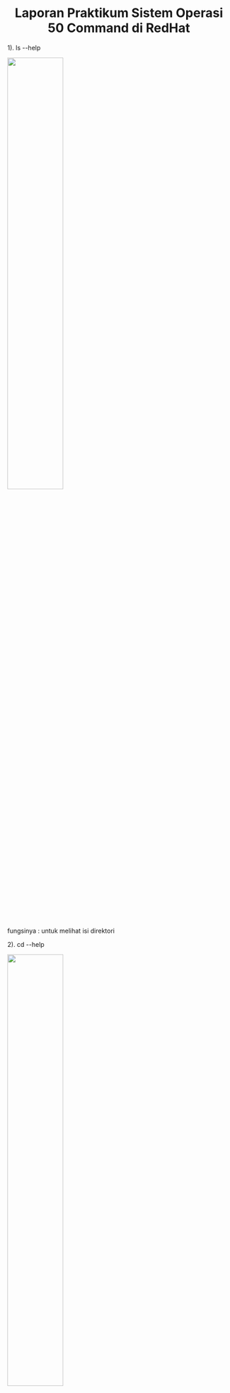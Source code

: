 <div style="text-align: center;">
    <h1> Laporan Praktikum Sistem Operasi 50 Command di RedHat </h1>
</div>

1). ls --help

<img src="https://github.com/Naylavira/Praktikum-Sistem-Operasi-Nayla/assets/151722965/10794f5e-ed0d-4833-bc51-61e6b2bb85de)" width=50% height=50%>

fungsinya : untuk melihat isi direktori

2). cd --help

<img src="https://github.com/Naylavira/Praktikum-Sistem-Operasi-Nayla/assets/151722965/bd7257f0-24cd-4b74-bd0e-8d496aac2df2" width=50% height=50%>

fungsinya : untuk berpindah direktori

3). pwd --help

<img src="https://github.com/Naylavira/Praktikum-Sistem-Operasi-Nayla/assets/151722965/8dae5466-ac67-4d7f-8331-4990e12f5565" width=50% height=50%>

fungsinya : untuk menampilkan direktori kerja saat ini

4). mkdir --help

<img src="https://github.com/Naylavira/Praktikum-Sistem-Operasi-Nayla/assets/151722965/3829d46b-dc13-4c1e-8671-9adc65cee636" width=50% height=50%>

fungsinya : untuk membuat direktori baru

5). rmdir --help

<img src="https://github.com/Naylavira/Praktikum-Sistem-Operasi-Nayla/assets/151722965/6888e8fe-0f04-45dc-b9da-16767134b7b8" width=50% height=50%>

fungsinya : untuk menghapus direktori kosong

6). touch --help

<img src="https://github.com/Naylavira/Praktikum-Sistem-Operasi-Nayla/assets/151722965/edb268d1-1fa2-4334-87d1-83ec770b86f9" width=50% height=50%>

fungsinya : untuk membuat file kosong  

7). cp --help

<img src="https://github.com/Naylavira/Praktikum-Sistem-Operasi-Nayla/assets/151722965/6848b8d9-9118-4fef-b2a9-f1be0df012f0" width=50% height=50%> 

fungsinya : untuk menyalin file atau direktori

8). mv --help

<img src="https://github.com/Naylavira/Praktikum-Sistem-Operasi-Nayla/assets/151722965/ed4b3597-6fae-4aea-abbe-eb849bdbd38d" width=50% height=50%>

fungsinya : untuk memindahkan atau mengganti nama file atau direktori

9). rm --help

<img src="https://github.com/Naylavira/Praktikum-Sistem-Operasi-Nayla/assets/151722965/54fecea8-519b-4591-a501-9a1bcf9c89a4" width=50% height=50%>

fungsinya :  untuk menghapus file atau direktori

10). cat --help

<img src="https://github.com/Naylavira/Praktikum-Sistem-Operasi-Nayla/assets/151722965/777cbf88-5191-481c-9552-5ae929c6e4c9" width=50% height=50%>

fungsinya : untuk menampilkan isi file

11). grep --help

<img src="https://github.com/Naylavira/Praktikum-Sistem-Operasi-Nayla/assets/151722965/a186cfc7-5ca1-46f7-ac56-363bd237aa89" width=50% height=50%>

fungsinya : untuk mencari pola dalam file teks

12). chmod --help

<img src="https://github.com/Naylavira/Praktikum-Sistem-Operasi-Nayla/assets/151722965/55f1acce-5e30-4c4f-80d1-63e57b59eaa3" width=50% height=50%>

fungsinya :  untuk mengubah izin file atau direktori

13). chown --help

<img src="https://github.com/Naylavira/Praktikum-Sistem-Operasi-Nayla/assets/151722965/a5fbfaf0-234b-4853-8806-253dbe7c61fc" width=50% height=50%>

fungsinya : untuk mengubah kepemilikan file atau direktori

14). ps --help

<img src="https://github.com/Naylavira/Praktikum-Sistem-Operasi-Nayla/assets/151722965/7a3ec37f-dbe2-43e9-83f2-15e4fafb8ecb" width=50% height=50%>

fungsinya : untuk menampilkan daftar proses

15). kill --help

<img src="https://github.com/Naylavira/Praktikum-Sistem-Operasi-Nayla/assets/151722965/5f36d08f-58db-4f02-b773-8b5787473768" width=50% height=50%>

fungsinya : untuk menghentikan proses 

16). top --help

<img src="https://github.com/Naylavira/Praktikum-Sistem-Operasi-Nayla/assets/151722965/5f4445b2-5eeb-4305-9f52-6088084f12bc" width=50% height=50%> 

fungsinya : untuk menampilkan penggunaan sumber daya sistem

17). df --help

<img src="https://github.com/Naylavira/Praktikum-Sistem-Operasi-Nayla/assets/151722965/3cb07908-e822-4b24-ade0-30d712cb6859" width=50% height=50%>

fungsinya : untuk menampilkan penggunaan ruang disk

18). du --help

<img src="https://github.com/Naylavira/Praktikum-Sistem-Operasi-Nayla/assets/151722965/51542e3c-2a26-4b49-bf43-faa15a711fde" width=50% height=50%>

fungsinya : untuk menampilkan penggunaan ruang direktori

19). tar --help

<img src="https://github.com/Naylavira/Praktikum-Sistem-Operasi-Nayla/assets/151722965/fc318316-58da-4f1e-b894-c2d252c6db2c" width=50% height=50%>

fungsinya : untuk mengarsipkan file

20). gzip --help

<img src="https://github.com/Naylavira/Praktikum-Sistem-Operasi-Nayla/assets/151722965/0753043d-417a-4667-af0c-f4cc8596385a" width=50% height=50%>

fungsinya : untuk mengompresi file

21). gunzip --help

<img src="https://github.com/Naylavira/Praktikum-Sistem-Operasi-Nayla/assets/151722965/128a22c4-fcd2-4c99-879b-b6dca5682c09" width=50% height=50%> 

fungsinya : untuk men-dekompresi file yang dikompresi dengan gzip

22). find --help

<img src="https://github.com/Naylavira/Praktikum-Sistem-Operasi-Nayla/assets/151722965/f9b7debf-60c5-4564-a113-23136c38c56b" width=50% height=50%>

fungsinya : untuk mencari file dan direktori.

23). locate --help

<img src="https://github.com/Naylavira/Praktikum-Sistem-Operasi-Nayla/assets/151722965/2415d102-40e1-4e68-a3dd-2280cd5edd49" width=50% height=50%>

fungsinya : untuk mencari file dengan nama tertentu

24). journalctl --help

<img src="https://github.com/Naylavira/Praktikum-Sistem-Operasi-Nayla/assets/151722965/0ff78be8-cbb6-4558-93c6-b5419f00392f" width=50% height=50%> 

fungsinya : untuk melihat log sistem

25). systemctl --help

<img src="https://github.com/Naylavira/Praktikum-Sistem-Operasi-Nayla/assets/151722965/0c80ebed-a925-4b56-b12c-a1c8cc4660c0" width=50% height=50%>

fungsinya : untuk mengontrol layanan sistem

26). yum --help

<img src="https://github.com/Naylavira/Praktikum-Sistem-Operasi-Nayla/assets/151722965/1774febc-31de-41aa-8f85-4e38ecca328c" width=50% height=50%>

fungsinya : untuk menginstal, menghapus, dan mengelola paket perangkat lunak

27). firewall-cmd --help

<img src="https://github.com/Naylavira/Praktikum-Sistem-Operasi-Nayla/assets/151722965/8f4d8061-9f40-4688-9db4-6e6f5b515250" width=50% height=50%>

fungsinya : mengkonfigurasi pengaturan firewall

28). ifconfig --help

<img src="https://github.com/Naylavira/Praktikum-Sistem-Operasi-Nayla/assets/151722965/bfe2b228-1434-4530-92fa-ab0ce3a36ee8" width=50% height=50%> 

fungsinya : menampilkan informasi antarmuka jaringan (tidak digunakan lagi, digantikan dengan perintah ip)

29). ip --help

<img src="https://github.com/Naylavira/Praktikum-Sistem-Operasi-Nayla/assets/151722965/7aa41f33-6384-4a11-835f-f845e45d2034" width=50% height=50%>

fungsinya : mengkonfigurasi antarmuka dan perutean jaringan

30). ping --help

<img src="https://github.com/Naylavira/Praktikum-Sistem-Operasi-Nayla/assets/151722965/7475b65d-cf42-4675-9b0f-b3de20dbb9cf" width=50% height=50%>

fungsinya : menguji konektivitas jaringan

31). ssh --help

<img src="https://github.com/Naylavira/Praktikum-Sistem-Operasi-Nayla/assets/151722965/2b1f05e1-f328-499f-95a2-5b9dd1d5bfdd" width=50% height=50%> 

fungsinya : menghubungkan ke sistem jarak jauh dengan aman

32). scp --help

<img src="https://github.com/Naylavira/Praktikum-Sistem-Operasi-Nayla/assets/151722965/a23685a3-cad7-43a8-86bc-7ce6ae367afa" width=50% height=50%>

fungsinya : menyalin file antar host dengan aman

33). wget --help

<img src="https://github.com/Naylavira/Praktikum-Sistem-Operasi-Nayla/assets/151722965/89fabb4b-a0ba-47bf-a986-836ebd278dcc" width=50% height=50%>

fungsinya : mengunduh file dari web

34). curl --help

<img src="https://github.com/Naylavira/Praktikum-Sistem-Operasi-Nayla/assets/151722965/c50a57b4-e67e-47fa-9443-cd5aa55fe438" width=50% height=50%>

fungsinya : mentransfer data dari atau ke server

35). crontab --help

<img src="https://github.com/Naylavira/Praktikum-Sistem-Operasi-Nayla/assets/151722965/f20d476a-f571-493c-8aea-6429558f4992" width=50% height=50%>

fungsinya : menjadwalkan tugas untuk dijalankan secara berkala

36). useradd --help

<img src="https://github.com/Naylavira/Praktikum-Sistem-Operasi-Nayla/assets/151722965/96719e65-e026-4799-94c8-6cbf59a363f7" width=50% height=50%>

fungsinya : menambahkan pengguna baru

37). userdel --help

<img src="https://github.com/Naylavira/Praktikum-Sistem-Operasi-Nayla/assets/151722965/f4c0f117-bb41-414c-9a5d-500cd1227c64" width=50% height=50%> 

fungsinya : menghapus pengguna

38). passwd --help

<img src="https://github.com/Naylavira/Praktikum-Sistem-Operasi-Nayla/assets/151722965/ae1361d1-48a6-49dc-a3ca-eed0556b9f7b" width=50% height=50%>

fungsinya : mengubah kata sandi pengguna

39). sudo --help

<img src="https://github.com/Naylavira/Praktikum-Sistem-Operasi-Nayla/assets/151722965/da07275f-002a-4b34-b058-33212756cc3d" width=50% height=50%>

fungsinya : menjalankan perintah dengan hak pengguna

40). su --help

<img src="https://github.com/Naylavira/Praktikum-Sistem-Operasi-Nayla/assets/151722965/66d986a1-e75f-4bbc-898a-b6a3fd03eecf" width=50% height=50%> 

fungsinya : mengganti akun pengguna

41). history --help

<img src="https://github.com/Naylavira/Praktikum-Sistem-Operasi-Nayla/assets/151722965/4a31a0b2-e987-4d7e-a54a-c444b160baaf" width=50% height=50%>

fungsinya : menampilkan riwayat perintah

42). date --help

<img src="https://github.com/Naylavira/Praktikum-Sistem-Operasi-Nayla/assets/151722965/8fe69d5c-7f8d-4dde-9ac0-a2e148f51a3e" width=50% height=50%>

fungsinya : menampilkan tanggal dan waktu saat ini


43). uname --help

<img src="https://github.com/Naylavira/Praktikum-Sistem-Operasi-Nayla/assets/151722965/10309539-1ea5-449a-9499-67a5b880a98d" width=50% height=50%>

fungsinya : mencetak informasi sistem

44). hostname --help

<img src="https://github.com/Naylavira/Praktikum-Sistem-Operasi-Nayla/assets/151722965/4cae1e7c-59f3-4387-8827-617ea06385ee" width=50% height=50%>

fungsinya : menampilkan atau menetapkan nama host sistem

45). whoami --help

<img src="https://github.com/Naylavira/Praktikum-Sistem-Operasi-Nayla/assets/151722965/d23b9c55-84c2-4a36-a43f-eb155b6cc6f0" width=50% height=50%>

fungsinya : mencetak nama pengguna saat ini

46). echo --help

<img src="https://github.com/Naylavira/Praktikum-Sistem-Operasi-Nayla/assets/151722965/1b351273-5715-4031-85b0-d0ab456c9051" width=50% height=50%>

fungsinya : mencetak teks ke terminal

47). clear --help

<img src="https://github.com/Naylavira/Praktikum-Sistem-Operasi-Nayla/assets/151722965/f35f8d9a-bf1a-49ab-8dbc-1e84a8e10d29" width=50% height=50%>

fungsinya : menghapus layar terminal

48). man --help

<img src="https://github.com/Naylavira/Praktikum-Sistem-Operasi-Nayla/assets/151722965/0f670ac8-a399-433d-9fea-4af99f432b9c" width=50% height=50%>

fungsinya : menampilkan halaman manual untuk perintah

49). exit --help

<img src="https://github.com/Naylavira/Praktikum-Sistem-Operasi-Nayla/assets/151722965/fea84c8b-a21b-44d9-9f96-ee76f6927759" width=50% height=50%>

fungsinya : keluar dari shell saat ini

50). shutdown --help

<img src="https://github.com/Naylavira/Praktikum-Sistem-Operasi-Nayla/assets/151722965/feb63e79-6d6c-4b92-ab7d-9d2e9b6e0bbd" width=50% height=50%>

fungsinya : mematikan atau memulai ulang sistem
















